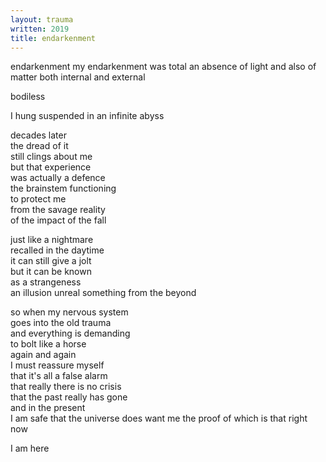 ```yaml
---
layout: trauma
written: 2019
title: endarkenment
---
```


<div class="poem">
endarkenment  
my endarkenment was total  
an absence of light  
and also of matter  
both internal and external  

bodiless

I hung suspended
in an infinite abyss


decades later  
the dread of it  
still clings about me  
but that experience  
was actually a defence  
the brainstem functioning  
to protect me  
from the savage reality  
of the impact of the fall


just like a nightmare  
recalled in the daytime  
it can still give a jolt  
but it can be known  
as a strangeness  
an illusion
unreal
something from the beyond


so when my nervous system  
goes into the old trauma  
and everything is demanding  
to bolt like a horse  
again and again  
I must reassure myself  
that it's all a false alarm  
that really there is no crisis  
that the past really has gone  
and in the present  
I am safe
that the universe does want me
the proof of which
is that right now

I am here
</div>

